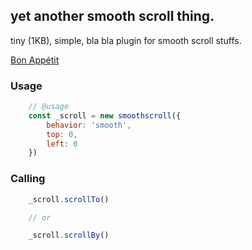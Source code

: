 ## yet another smooth scroll thing.

tiny (1KB), simple, bla bla plugin for smooth scroll stuffs.

[Bon Appétit](https://www.youtube.com/watch?v=dPI-mRFEIH0)


### Usage
````javascript
    // @usage
    const _scroll = new smoothscroll({
        behavior: 'smooth',
        top: 0,
        left: 0
    })
````

### Calling
````javascript
    _scroll.scrollTo()

    // or

    _scroll.scrollBy()
````


